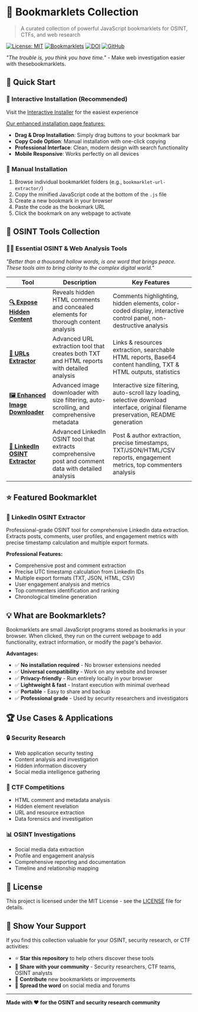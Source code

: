 # 🔖 Bookmarklets Collection

> A curated collection of powerful JavaScript bookmarklets for OSINT, CTFs, and web research

[![License: MIT](https://img.shields.io/badge/License-MIT-yellow.svg)](https://opensource.org/licenses/MIT)
[![Bookmarklets](https://img.shields.io/badge/bookmarklets-4+-blue.svg)](.)
[![DOI](https://zenodo.org/badge/1001460201.svg)](https://doi.org/10.5281/zenodo.15722541)
[![GitHub](https://img.shields.io/badge/GitHub-gl0bal01-181717?logo=github&logoColor=white)](https://github.com/gl0bal01)

*"The trouble is, you think you have time."* - Make web investigation easier with thesebookmarklets.

## 🚀 Quick Start

### 📱 Interactive Installation (Recommended)
Visit the [Interactive Installer](https://htmlpreview.github.io/?https://github.com/gl0bal01/bookmarklets/blob/main/install.html) for the easiest experience

<ins>Our enhanced installation page features:</ins>
- **Drag & Drop Installation**: Simply drag buttons to your bookmark bar
- **Copy Code Option**: Manual installation with one-click copying
- **Professional Interface**: Clean, modern design with search functionality
- **Mobile Responsive**: Works perfectly on all devices

### 📖 Manual Installation
1. Browse individual bookmarklet folders (e.g., `bookmarklet-url-extractor/`)
2. Copy the minified JavaScript code at the bottom of the `.js` file
3. Create a new bookmark in your browser
4. Paste the code as the bookmark URL
5. Click the bookmark on any webpage to activate

## 📂 OSINT Tools Collection

### 🕵️‍♂️ Essential OSINT & Web Analysis Tools
*"Better than a thousand hollow words, is one word that brings peace. These tools aim to bring clarity to the complex digital world."*

| Tool | Description | Key Features |
|------|-------------|--------------|
| [**🔍 Expose Hidden Content**](bookmarklet-expose-hidden/) | Reveals hidden HTML comments and concealed elements for thorough content analysis | Comments highlighting, hidden elements, color-coded display, interactive control panel, non-destructive analysis |
| [**🔗 URLs Extractor**](bookmarklet-url-extractor/) | Advanced URL extraction tool that creates both TXT and HTML reports with detailed analysis | Links & resources extraction, searchable HTML reports, Base64 content handling, TXT & HTML outputs, statistics |
| [**🖼️ Enhanced Image Downloader**](bookmarklet-image-batch-dl/) | Advanced image downloader with size filtering, auto-scrolling, and comprehensive metadata | Interactive size filtering, auto-scroll lazy loading, selective download interface, original filename preservation, README generation |
| [**📄 LinkedIn OSINT Extractor**](bookmarklet-linkedin-osint-extractor/) | Advanced LinkedIn OSINT tool that extracts comprehensive post and comment data with detailed analysis | Post & author extraction, precise timestamps, TXT/JSON/HTML/CSV reports, engagement metrics, top commenters analysis |

## ⭐ Featured Bookmarklet

### 📄 LinkedIn OSINT Extractor
Professional-grade OSINT tool for comprehensive LinkedIn data extraction. Extracts posts, comments, user profiles, and engagement metrics with precise timestamp calculation and multiple export formats.

**Professional Features:**
- Comprehensive post and comment extraction
- Precise UTC timestamp calculation from LinkedIn IDs
- Multiple export formats (TXT, JSON, HTML, CSV)
- User engagement analysis and metrics
- Top commenters identification and ranking
- Chronological timeline generation

## 💡 What are Bookmarklets?

Bookmarklets are small JavaScript programs stored as bookmarks in your browser. When clicked, they run on the current webpage to add functionality, extract information, or modify the page's behavior.

**Advantages:**
- ✅ **No installation required** - No browser extensions needed
- ✅ **Universal compatibility** - Work on any website and browser
- ✅ **Privacy-friendly** - Run entirely locally in your browser
- ✅ **Lightweight & fast** - Instant execution with minimal overhead
- ✅ **Portable** - Easy to share and backup
- ✅ **Professional grade** - Used by security researchers and investigators

## 🏆 Use Cases & Applications

### 🔒 Security Research
- Web application security testing
- Content analysis and investigation
- Hidden information discovery
- Social media intelligence gathering

### 🎯 CTF Competitions
- HTML comment and metadata analysis
- Hidden element revelation
- URL and resource extraction
- Data forensics and investigation

### 📊 OSINT Investigations
- Social media data extraction
- Profile and engagement analysis
- Comprehensive reporting and documentation
- Timeline and relationship mapping

## 📜 License

This project is licensed under the MIT License - see the [LICENSE](LICENSE) file for details.

## 🌟 Show Your Support

If you find this collection valuable for your OSINT, security research, or CTF activities:

- ⭐ **Star this repository** to help others discover these tools
- 🔄 **Share with your community** - Security researchers, CTF teams, OSINT analysts
- 🤝 **Contribute** new bookmarklets or improvements
- 📢 **Spread the word** on social media and forums

---

**Made with ❤️ for the OSINT and security research community**

